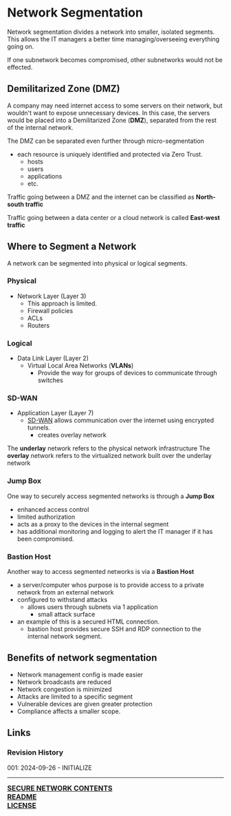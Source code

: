# Network Segmentation

Network segmentation divides a network into smaller, isolated segments. This allows the IT managers a better time managing/overseeing everything going on.

If one subnetwork becomes compromised, other subnetworks would not be effected.
## Demilitarized Zone (DMZ)
A company may need internet access to some servers on their network, but wouldn't want to expose unnecessary devices. In this case, the servers would be placed into a Demilitarized Zone (**DMZ**), separated from the rest of the internal network. 

The DMZ can be separated even further through micro-segmentation
- each resource is uniquely identified and protected via Zero Trust.
	- hosts
	- users
	- applications
	- etc.

Traffic going between a DMZ and the internet can be classified as **North-south traffic**

Traffic going between a data center or a cloud network is called **East-west traffic**
## Where to Segment a Network
A network can be segmented into physical or logical segments.

### Physical
- Network Layer (Layer 3)
	- This approach is limited.
	- Firewall policies
	- ACLs
	- Routers
### Logical
- Data Link Layer (Layer 2)
	- Virtual Local Area Networks (**VLANs**)
		- Provide the way for groups of devices to communicate through switches

### SD-WAN
- Application Layer (Layer 7)
	- [SD-WAN](https://github.com/ryancranie/cybersecurity-osint/blob/main/Notes/Secure%20Network/SD-WAN.md) allows communication over the internet using encrypted tunnels.
		- creates overlay network

The **underlay** network refers to the physical network infrastructure
The **overlay** network refers to the virtualized network built over the underlay network
### Jump Box
One way to securely access segmented networks is through a **Jump Box**
- enhanced access control
- limited authorization
- acts as a proxy to the devices in the internal segment
- has additional monitoring and logging to alert the IT manager if it has been compromised.

### Bastion Host
Another way to access segmented networks is via a **Bastion Host**
- a server/computer whos purpose is to provide access to a private network from an external network
- configured to withstand attacks
	- allows users through subnets via 1 application
		- small attack surface
- an example of this is a secured HTML connection.
	- bastion host provides secure SSH and RDP connection to the internal network segment.

## Benefits of network segmentation
- Network management config is made easier
- Network broadcasts are reduced
- Network congestion is minimized
- Attacks are limited to a specific segment
- Vulnerable devices are given greater protection
- Compliance affects a smaller scope.
## Links
### Revision History
001: 2024-09-26 - INITIALIZE

---
<font size=3><b>[SECURE NETWORK CONTENTS](https://github.com/ryancranie/cybersecurity-osint/blob/main/Contents/-%20Secure%20Network%20Contents.md)<br>
[README](https://github.com/ryancranie/cybersecurity-osint/blob/main/README.md)<br>
[LICENSE](https://github.com/ryancranie/cybersecurity-osint/blob/main/LICENSE)</b></font>